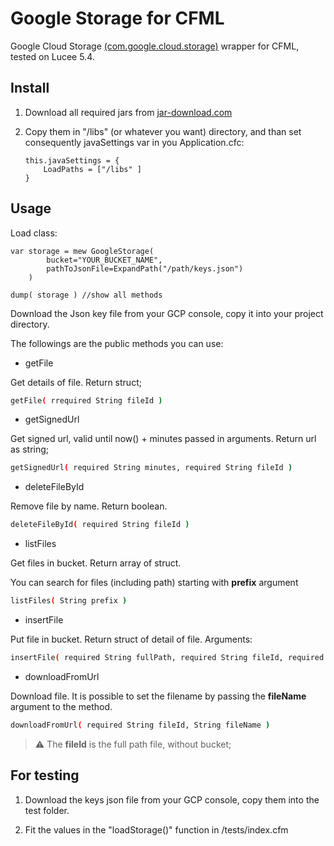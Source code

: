 # Google Storage for CFML
Google Cloud Storage [(com.google.cloud.storage)](https://cloud.google.com/java/docs/reference/google-cloud-storage/latest/com.google.cloud.storage.Storage) wrapper for CFML, tested on Lucee 5.4.

## Install
1. Download all required jars from [jar-download.com](
https://jar-download.com/artifacts/com.google.cloud/google-cloud-storage)

2. Copy them in "/libs" (or whatever you want) directory, and than set consequently javaSettings var in you Application.cfc:
    
    ```
	this.javaSettings = {
		LoadPaths = ["/libs" ]
    }
    ```

## Usage

Load class:

```
var storage = mew GoogleStorage( 
        bucket="YOUR_BUCKET_NAME", 
        pathToJsonFile=ExpandPath("/path/keys.json") 
    )

dump( storage ) //show all methods
```

Download the Json key file from your GCP console, copy it into your project directory. 

The followings are the public methods you can use:

* getFile

 Get details of file. Return struct;

  ```sh
  getFile( rrequired String fileId ) 
  ```


* getSignedUrl
  
 Get signed url, valid until now() + minutes passed in arguments. Return url as string;

  ```sh
  getSignedUrl( required String minutes, required String fileId ) 
  ```

* deleteFileById

 Remove file by name. Return boolean.

  ```sh
  deleteFileById( required String fileId ) 
  ```

* listFiles

 Get files in bucket. Return array of struct.

 You can search for files (including path) starting with **prefix** argument

  ```sh
  listFiles( String prefix ) 
  ```

* insertFile

Put file in bucket. Return struct of detail of file.
Arguments:

  ```sh
  insertFile( required String fullPath, required String fileId, required String mimeType ) 
  ```

* downloadFromUrl

Download file. It is possible to set the filename by passing the **fileName** argument to the method.

  ```sh
  downloadFromUrl( required String fileId, String fileName ) 
  ```

> :warning: The **fileId** is the full path file, without bucket;


## For testing

1. Download the keys json file from your GCP console, copy them into the test folder.

2. Fit the values in the "loadStorage()" function in /tests/index.cfm

